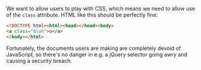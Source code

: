 We want to allow users to play with CSS, which means we need to allow
use of the `class` attribute. HTML like this should be perfectly fine:

```html
<!DOCTYPE html><html><head></head><body>
<a class="blah">u</a>
</body></html>
```

Fortunately, the documents users are making are completely devoid of
JavaScript, so there's no danger in e.g. a jQuery selector going awry
and causing a security breach.
